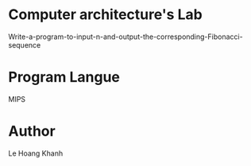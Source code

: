 # Computer architecture's Lab 
Write-a-program-to-input-n-and-output-the-corresponding-Fibonacci-sequence
# Program Langue
MIPS
# Author
Le Hoang Khanh
